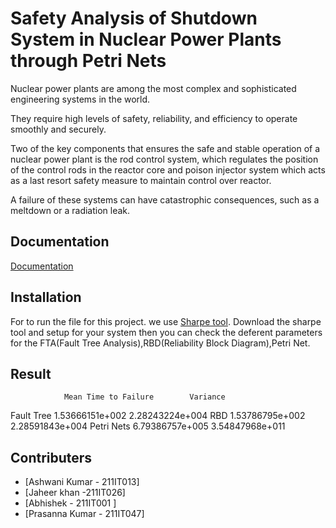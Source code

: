 
# Safety Analysis of Shutdown System in Nuclear Power Plants through Petri Nets

Nuclear power plants are among the most complex and sophisticated engineering systems in the world. 

They require high levels of safety, reliability, and efficiency to operate smoothly and securely. 

Two of the key components that ensures the safe and stable operation of a nuclear power plant is the rod control system, which regulates the position of the control rods in the reactor core and poison injector system which acts as a last resort safety measure to maintain control over reactor. 

A failure of these systems can have catastrophic consequences, such as a meltdown or a radiation leak.


## Documentation

[Documentation](https://www.overleaf.com/8232281832ybtcfxdktsxx#b55513)


## Installation

For to run the file for this project. we use [Sharpe tool](https://sharpe.pratt.duke.edu/). Download the sharpe tool and setup for your system then you can check the deferent parameters for the  FTA(Fault Tree Analysis),RBD(Reliability Block Diagram),Petri Net.

## Result 

                Mean Time to Failure        Variance
Fault Tree      1.53666151e+002             2.28243224e+004
RBD             1.53786795e+002             2.28591843e+004
Petri Nets      6.79386757e+005             3.54847968e+011
    
## Contributers

- [Ashwani Kumar - 211IT013]
- [Jaheer khan -211IT026]
- [Abhishek - 211IT001 ]
- [Prasanna Kumar - 211IT047]